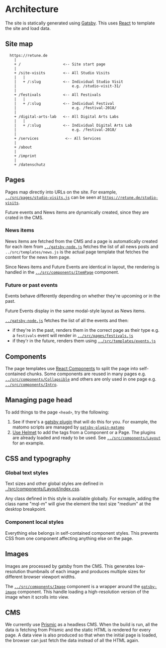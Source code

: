 # Architecture

The site is statically generated using [Gatsby](https://www.gatsbyjs.org/). This uses [React](https://reactjs.org/) to template the site and load data.

## Site map

```
  https://retune.de
    |
    + /                   <-- Site start page
    |
    + /site-visits        <-- All Studio Visits
    |   |
    |   + /:slug          <-- Individual Studio Visit
    |                         e.g. /studio-visit-31/
    |
    + /festivals          <-- All Festivals
    |   |
    |   + /:slug          <-- Individual Festival
    |                         e.g. /festival-2018/
    |
    + /digital-arts-lab   <-- All Digital Arts Labs
    |   |
    |   + /:slug          <-- Individual Digital Arts Lab
    |                         e.g. /festival-2018/
    |
    + /services            <-- All Services
    |
    + /about
    |
    + /imprint
    |
    + /datenschutz
```

## Pages

Pages map directly into URLs on the site. For example, [`../src/pages/studio-visits.js`]() can be seen at [`https://retune.de/studio-visits`]().

Future events and News items are dynamically created, since they are crated in the CMS.

### News items

News items are fetched from the CMS and a page is automatically created for each item from [`../gatsby-node.js`]() fetches the list of all news posts and `../src/templates/news.js` is the actual page template that fetches the content for the news item page.

Since News items and Future Events are identical in layout, the rendering is handled in the [`../src/components/ItemPage`]() component.

### Future or past events

Events behave differently depending on whether they're upcoming or in the past.

Future Events display in the same modal-style layout as News items.

[`../gatsby-node.js`]() fetches the list of all the events and then:

- if they're in the past, renders them in the correct page as their type e.g. a `festivals` event will render in [`../src/pages/festivals.js`]()
- if they'r in the future, renders them using [`../src/templates/events.js`]()

## Components

The page templates use [React Components](https://reactjs.org/docs/components-and-props.html) to split the page into self-contained chunks. Some components are reused in many pages e.g. [`../src/components/Collapsible`]() and others are only used in one page e.g. [`../src/components/Intro`]().

## Managing page head

To add things to the page `<head>`, try the following:

1. See if there's a [gatsby plugin](https://www.gatsbyjs.org/plugins/) that will do this for you. For example, the matomo scripts are managed by [`gatsby-plugin-matomo`](https://www.gatsbyjs.org/packages/gatsby-plugin-matomo/)
2. [Use Helmet](https://www.gatsbyjs.org/docs/add-page-metadata/#using-react-helmet-and-gatsby-plugin-react-helmet) to add the tags from a Component or a Page. The plugins are already loaded and ready to be used. See [`../src/components/Layout`](../src/components/Layout) for an example.

## CSS and typography

### Global text styles

Text sizes and other global styles are defined in [../src/components/Layout/index.css]().

Any class defined in this style is available globally. For exmaple, adding the class name "mql-m" will give the element the text size "medium" at the desktop breakpoint.

### Component local styles

Everything else belongs in self-contained component styles. This prevents CSS from one component affecting anything else on the page.

## Images

Images are processed by gatsby from the CMS. This generates low-resolution thumbnails of each image and produces multiple sizes for different browser viewport widths.

The [`../src/components/Image`]() component is a wrapper around the [`gatsby-image`](https://www.gatsbyjs.org/docs/working-with-images/) component. This handle loading a high-resolution version of the image when it scrolls into view.

## CMS

We currently use [Prismic](https://prismic.io/) as a headless CMS. When the build is run, all the data is fetching from Prismic and the static HTML is rendered for every page. A data view is also produced so that when the initial page is loaded, the browser can just fetch the data instead of all the HTML again.

